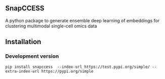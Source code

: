 ## SnapCCESS

A python package to generate ensemble deep learning of embeddings for clustering multimodal single-cell omics data

## Installation



### Development version
```
pip install snapccess  --index-url https://test.pypi.org/simple/ --extra-index-url https://pypi.org/simple
``` 
